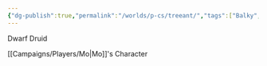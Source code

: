 ```yaml
---
{"dg-publish":true,"permalink":"/worlds/p-cs/treeant/","tags":["Balky","Caermor"]}
---
```


Dwarf Druid

[[Campaigns/Players/Mo\|Mo]]'s Character
